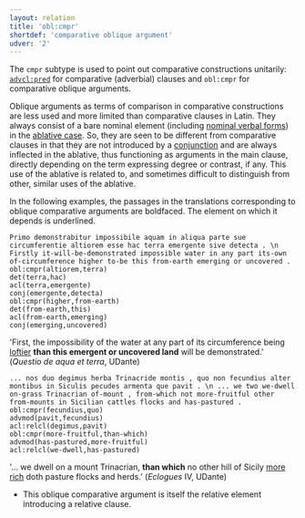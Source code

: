 ```yaml
---
layout: relation
title: 'obl:cmpr'
shortdef: 'comparative oblique argument'
udver: '2'
---
```


The `cmpr` subtype is used to point out comparative constructions unitarily: [`advcl:pred`](la-dep/advcl-pred) for comparative (adverbial) clauses and `obl:cmpr` for comparative oblique arguments.

Oblique arguments as terms of comparison in comparative constructions are less used and more limited than comparative clauses in Latin. They always consist of a bare nominal element (including [nominal verbal forms](la-feat/VerbForm)) in the [ablative case](la-feat/Case). So, they are seen to be different from comparative clauses in that they are not introduced by a [conjunction](la-pos/SSCONJ) and are always inflected in the ablative, thus functioning as arguments in the main clause, directly depending on the term expressing degree or contrast, if any. This use of the ablative is related to, and sometimes difficult to distinguish from other, similar uses of the ablative.  

In the following examples, the passages in the translations corresponding to oblique comparative arguments are boldfaced. The element on which it depends is underlined.

~~~ sdparse
Primo demonstrabitur impossibile aquam in aliqua parte sue circumferentie altiorem esse hac terra emergente sive detecta . \n Firstly it-will-be-demonstrated impossible water in any part its-own of-circumference higher to-be this from-earth emerging or uncovered .
obl:cmpr(altiorem,terra)
det(terra,hac)
acl(terra,emergente)
conj(emergente,detecta)
obl:cmpr(higher,from-earth)
det(from-earth,this)
acl(from-earth,emerging)
conj(emerging,uncovered)
~~~

'First, the impossibility of the water at any part of its circumference being <u>loftier</u> **than this emergent or uncovered land** will be demonstrated.' (*Questio de aqua et terra*, UDante)

~~~ sdparse
... nos duo degimus herba Trinacride montis , quo non fecundius alter montibus in Siculis pecudes armenta que pavit . \n ... we two we-dwell on-grass Trinacrian of-mount , from-which not more-fruitful other from-mounts in Sicilian cattles flocks and has-pastured .
obl:cmpr(fecundius,quo)
advmod(pavit,fecundius)
acl:relcl(degimus,pavit)
obl:cmpr(more-fruitful,than-which)
advmod(has-pastured,more-fruitful)
acl:relcl(we-dwell,has-pastured)
~~~

'... we dwell on a mount Trinacrian, **than which** no other hill of Sicily <u>more rich</u> doth pasture flocks and herds.' (*Eclogues* IV, UDante)

* This oblique comparative argument is itself the relative element introducing a relative clause. 


<!-- Interlanguage links updated Út 9. května 2023, 20:04:28 CEST -->
